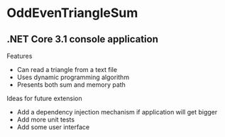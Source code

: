 # OddEvenTriangleSum

## .NET Core 3.1 console application

Features

* Can read a triangle from a text file
* Uses dynamic programming algorithm
* Presents both sum and memory path

Ideas for future extension
* Add a dependency injection mechanism if application will get bigger
* Add more unit tests
* Add some user interface
